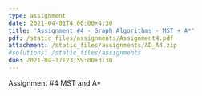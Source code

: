 ```yaml
---
type: assignment
date: 2021-04-01T4:00:00+4:30
title: 'Assignment #4 - Graph Algorithms - MST + A*'
pdf: /static_files/assignments/Assignment4.pdf
attachment: /static_files/assignments/AD_A4.zip
#solutions: /static_files/assignments
due: 2021-04-17T23:59:00+3:30
---
```

Assignment #4 MST and A*